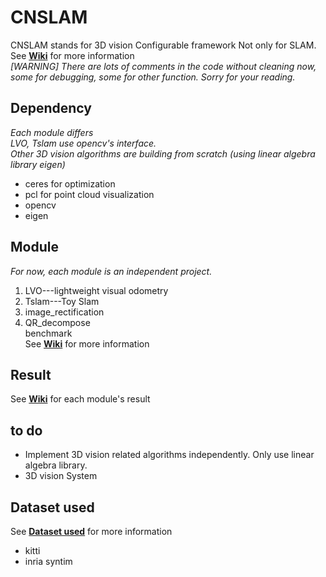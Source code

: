 # CNSLAM
CNSLAM stands for 3D vision Configurable framework Not only for SLAM.  
See **[Wiki](https://github.com/yunzhi-teng/CNSLAM/wiki)** for more information  
*\[WARNING\] There are lots of comments in the code without cleaning now, some for debugging, some for other function. Sorry for your reading.*
## Dependency
*Each module differs*  
*LVO, Tslam use opencv's interface.*  
*Other 3D vision algorithms are building from scratch (using linear algebra library eigen)*  
- ceres for optimization
- pcl for point cloud visualization
- opencv
- eigen

## Module
*For now, each module is an independent project.*  
1. LVO---lightweight visual odometry  
2. Tslam---Toy Slam  
3. image_rectification  
4. QR_decompose  
benchmark  
See **[Wiki](https://github.com/yunzhi-teng/CNSLAM/wiki)** for more information  
## Result 
See **[Wiki](https://github.com/yunzhi-teng/CNSLAM/wiki)** for each module's result  
## to do
- Implement 3D vision related algorithms independently. Only use linear algebra library. 
- 3D vision System
## Dataset used
See **[Dataset used](https://github.com/yunzhi-teng/CNSLAM/wiki/Dataset-related)**  for more information
- kitti
- inria syntim
